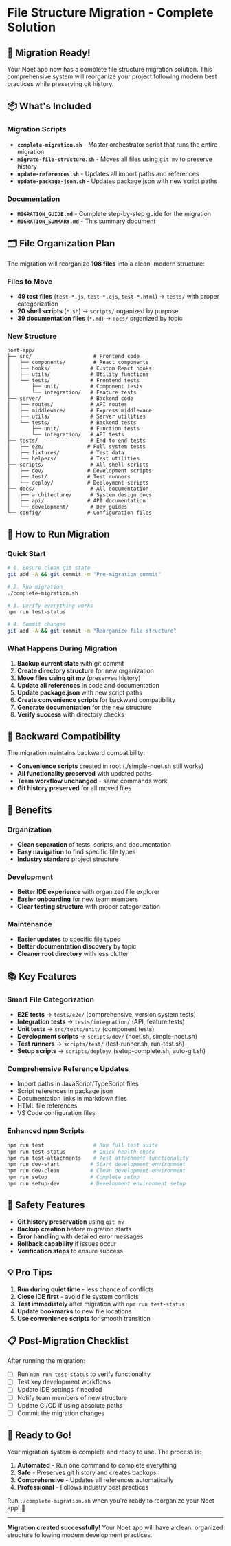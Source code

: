 # File Structure Migration - Complete Solution

## 🎯 **Migration Ready!**

Your Noet app now has a complete file structure migration solution. This comprehensive system will reorganize your project following modern best practices while preserving git history.

## 📦 **What's Included**

### Migration Scripts

- **`complete-migration.sh`** - Master orchestrator script that runs the entire migration
- **`migrate-file-structure.sh`** - Moves all files using `git mv` to preserve history
- **`update-references.sh`** - Updates all import paths and references
- **`update-package-json.sh`** - Updates package.json with new script paths

### Documentation

- **`MIGRATION_GUIDE.md`** - Complete step-by-step guide for the migration
- **`MIGRATION_SUMMARY.md`** - This summary document

## 🗂️ **File Organization Plan**

The migration will reorganize **108 files** into a clean, modern structure:

### Files to Move

- **49 test files** (`test-*.js`, `test-*.cjs`, `test-*.html`) → `tests/` with proper categorization
- **20 shell scripts** (`*.sh`) → `scripts/` organized by purpose
- **39 documentation files** (`*.md`) → `docs/` organized by topic

### New Structure

```
noet-app/
├── src/                    # Frontend code
│   ├── components/         # React components
│   ├── hooks/             # Custom React hooks
│   ├── utils/             # Utility functions
│   └── tests/             # Frontend tests
│       ├── unit/          # Component tests
│       └── integration/   # Feature tests
├── server/                # Backend code
│   ├── routes/            # API routes
│   ├── middleware/        # Express middleware
│   ├── utils/             # Server utilities
│   └── tests/             # Backend tests
│       ├── unit/          # Function tests
│       └── integration/   # API tests
├── tests/                 # End-to-end tests
│   ├── e2e/              # Full system tests
│   ├── fixtures/          # Test data
│   └── helpers/           # Test utilities
├── scripts/               # All shell scripts
│   ├── dev/              # Development scripts
│   ├── test/             # Test runners
│   └── deploy/           # Deployment scripts
├── docs/                  # All documentation
│   ├── architecture/      # System design docs
│   ├── api/              # API documentation
│   └── development/       # Dev guides
└── config/               # Configuration files
```

## 🚀 **How to Run Migration**

### Quick Start

```bash
# 1. Ensure clean git state
git add -A && git commit -m "Pre-migration commit"

# 2. Run migration
./complete-migration.sh

# 3. Verify everything works
npm run test-status

# 4. Commit changes
git add -A && git commit -m "Reorganize file structure"
```

### What Happens During Migration

1. **Backup current state** with git commit
2. **Create directory structure** for new organization
3. **Move files using git mv** (preserves history)
4. **Update all references** in code and documentation
5. **Update package.json** with new script paths
6. **Create convenience scripts** for backward compatibility
7. **Generate documentation** for the new structure
8. **Verify success** with directory checks

## 🔄 **Backward Compatibility**

The migration maintains backward compatibility:

- **Convenience scripts** created in root (./simple-noet.sh still works)
- **All functionality preserved** with updated paths
- **Team workflow unchanged** - same commands work
- **Git history preserved** for all moved files

## 🎉 **Benefits**

### Organization

- **Clean separation** of tests, scripts, and documentation
- **Easy navigation** to find specific file types
- **Industry standard** project structure

### Development

- **Better IDE experience** with organized file explorer
- **Easier onboarding** for new team members
- **Clear testing structure** with proper categorization

### Maintenance

- **Easier updates** to specific file types
- **Better documentation discovery** by topic
- **Cleaner root directory** with less clutter

## 📚 **Key Features**

### Smart File Categorization

- **E2E tests** → `tests/e2e/` (comprehensive, version system tests)
- **Integration tests** → `tests/integration/` (API, feature tests)
- **Unit tests** → `src/tests/unit/` (component tests)
- **Development scripts** → `scripts/dev/` (noet.sh, simple-noet.sh)
- **Test runners** → `scripts/test/` (test-runner.sh, run-test.sh)
- **Setup scripts** → `scripts/deploy/` (setup-complete.sh, auto-git.sh)

### Comprehensive Reference Updates

- Import paths in JavaScript/TypeScript files
- Script references in package.json
- Documentation links in markdown files
- HTML file references
- VS Code configuration files

### Enhanced npm Scripts

```bash
npm run test                # Run full test suite
npm run test-status         # Quick health check
npm run test-attachments    # Test attachment functionality
npm run dev-start          # Start development environment
npm run dev-clean          # Clean development environment
npm run setup              # Complete setup
npm run setup-dev          # Development environment setup
```

## 🔧 **Safety Features**

- **Git history preservation** using `git mv`
- **Backup creation** before migration starts
- **Error handling** with detailed error messages
- **Rollback capability** if issues occur
- **Verification steps** to ensure success

## 💡 **Pro Tips**

1. **Run during quiet time** - less chance of conflicts
2. **Close IDE first** - avoid file system conflicts
3. **Test immediately** after migration with `npm run test-status`
4. **Update bookmarks** to new file locations
5. **Use convenience scripts** for smooth transition

## 📋 **Post-Migration Checklist**

After running the migration:

- [ ] Run `npm run test-status` to verify functionality
- [ ] Test key development workflows
- [ ] Update IDE settings if needed
- [ ] Notify team members of new structure
- [ ] Update CI/CD if using absolute paths
- [ ] Commit the migration changes

## 🎯 **Ready to Go!**

Your migration system is complete and ready to use. The process is:

1. **Automated** - Run one command to complete everything
2. **Safe** - Preserves git history and creates backups
3. **Comprehensive** - Updates all references automatically
4. **Professional** - Follows industry best practices

Run `./complete-migration.sh` when you're ready to reorganize your Noet app! 🚀

---

**Migration created successfully!** Your Noet app will have a clean, organized structure following modern development practices.
